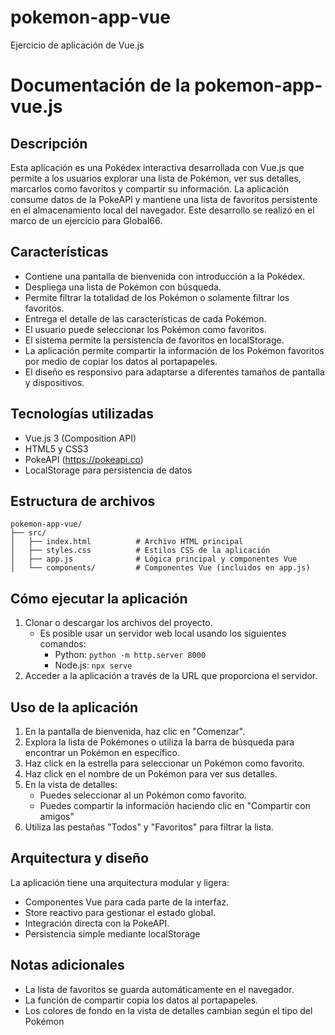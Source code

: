 # pokemon-app-vue
Ejercicio de aplicación de Vue.js 

# Documentación de la pokemon-app-vue.js

## Descripción
Esta aplicación es una Pokédex interactiva desarrollada con Vue.js que permite a los usuarios explorar una lista de Pokémon, ver sus detalles, marcarlos como favoritos y compartir su información. La aplicación consume datos de la PokeAPI y mantiene una lista de favoritos persistente en el almacenamiento local del navegador.
Este desarrollo se realizó en el marco de un ejercicio para Global66.

## Características
- Contiene una pantalla de bienvenida con introducción a la Pokédex.
- Despliega una lista de Pokémon con búsqueda.
- Permite filtrar la totalidad de los Pokémon o solamente filtrar los favoritos.
- Entrega el detalle de las características de cada Pokémon.
- El usuario puede seleccionar los Pokémon como favoritos.
- El sistema permite la persistencia de favoritos en localStorage.
- La aplicación permite compartir la información de los Pokémon favoritos por medio de copiar los datos al portapapeles.
- El diseño es responsivo para adaptarse a diferentes tamaños de pantalla y dispositivos.

## Tecnologías utilizadas
- Vue.js 3 (Composition API)
- HTML5 y CSS3
- PokeAPI (https://pokeapi.co)
- LocalStorage para persistencia de datos

## Estructura de archivos
```
pokemon-app-vue/
├── src/
│   ├── index.html          # Archivo HTML principal
│   ├── styles.css          # Estilos CSS de la aplicación
│   ├── app.js              # Lógica principal y componentes Vue
│   └── components/         # Componentes Vue (incluidos en app.js)
```

## Cómo ejecutar la aplicación
1. Clonar o descargar los archivos del proyecto.
   - Es posible usar un servidor web local usando los siguientes comandos:
     - Python: `python -m http.server 8000`
     - Node.js: `npx serve`
3. Acceder a la aplicación a través de la URL que proporciona el servidor.


## Uso de la aplicación
1. En la pantalla de bienvenida, haz clic en "Comenzar".
2. Explora la lista de Pokémones o utiliza la barra de búsqueda para encontrar un Pokémon en específico.
3. Haz click en la estrella para seleccionar un Pokémon como favorito.
4. Haz click en el nombre de un Pokémon para ver sus detalles.
5. En la vista de detalles:
   - Puedes seleccionar al un Pokémon como favorito.
   - Puedes compartir la información haciendo clic en "Compartir con amigos"
6. Utiliza las pestañas "Todos" y "Favoritos" para filtrar la lista.

## Arquitectura y diseño
La aplicación tiene una arquitectura modular y ligera:
- Componentes Vue para cada parte de la interfaz.
- Store reactivo para gestionar el estado global.
- Integración directa con la PokeAPI.
- Persistencia simple mediante localStorage

## Notas adicionales
- La lista de favoritos se guarda automáticamente en el navegador.
- La función de compartir copia los datos al portapapeles.
- Los colores de fondo en la vista de detalles cambian según el tipo del Pokémon


